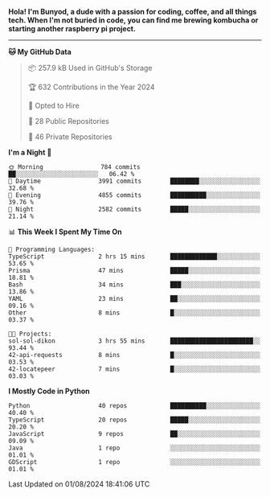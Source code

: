 <p>
<b>Hola! I'm Bunyod, a dude with a passion for coding, coffee, and all things tech. When I'm not buried in code, you can find me brewing kombucha or starting another raspberry pi project.</b>
</p>

---

<!--START_SECTION:waka-->
**🐱 My GitHub Data** 

> 📦 257.9 kB Used in GitHub's Storage 
 > 
> 🏆 632 Contributions in the Year 2024
 > 
> 💼 Opted to Hire
 > 
> 📜 28 Public Repositories 
 > 
> 🔑 46 Private Repositories 
 > 
**I'm a Night 🦉** 

```text
🌞 Morning                784 commits         ██░░░░░░░░░░░░░░░░░░░░░░░   06.42 % 
🌆 Daytime                3991 commits        ████████░░░░░░░░░░░░░░░░░   32.68 % 
🌃 Evening                4855 commits        ██████████░░░░░░░░░░░░░░░   39.76 % 
🌙 Night                  2582 commits        █████░░░░░░░░░░░░░░░░░░░░   21.14 % 
```


📊 **This Week I Spent My Time On** 

```text
💬 Programming Languages: 
TypeScript               2 hrs 15 mins       █████████████░░░░░░░░░░░░   53.65 % 
Prisma                   47 mins             █████░░░░░░░░░░░░░░░░░░░░   18.81 % 
Bash                     34 mins             ███░░░░░░░░░░░░░░░░░░░░░░   13.86 % 
YAML                     23 mins             ██░░░░░░░░░░░░░░░░░░░░░░░   09.16 % 
Other                    8 mins              █░░░░░░░░░░░░░░░░░░░░░░░░   03.37 % 

🐱‍💻 Projects: 
sol-sol-dikon            3 hrs 55 mins       ███████████████████████░░   93.44 % 
42-api-requests          8 mins              █░░░░░░░░░░░░░░░░░░░░░░░░   03.53 % 
42-locatepeer            7 mins              █░░░░░░░░░░░░░░░░░░░░░░░░   03.03 % 
```

**I Mostly Code in Python** 

```text
Python                   40 repos            ██████████░░░░░░░░░░░░░░░   40.40 % 
TypeScript               20 repos            █████░░░░░░░░░░░░░░░░░░░░   20.20 % 
JavaScript               9 repos             ██░░░░░░░░░░░░░░░░░░░░░░░   09.09 % 
Java                     1 repo              ░░░░░░░░░░░░░░░░░░░░░░░░░   01.01 % 
GDScript                 1 repo              ░░░░░░░░░░░░░░░░░░░░░░░░░   01.01 % 
```




 Last Updated on 01/08/2024 18:41:06 UTC
<!--END_SECTION:waka-->
